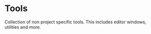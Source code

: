 # Tools

Collection of non project specific tools. This includes editor windows, utilities and more.
